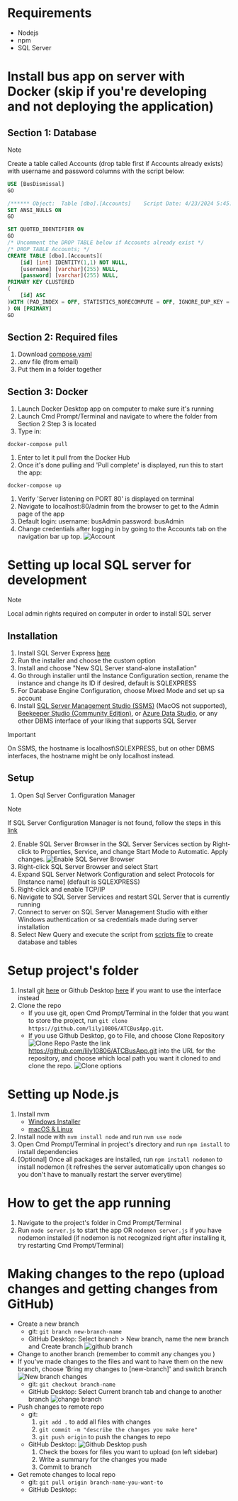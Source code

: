 # Requirements
- Nodejs
- npm
- SQL Server
# Install bus app on server with Docker (skip if you're developing and not deploying the application)
## Section 1: Database
>[!NOTE]
>Create a table called Accounts (drop table first if Accounts already exists) with username and password columns with the script below:
```sql
USE [BusDismissal]
GO

/****** Object:  Table [dbo].[Accounts]    Script Date: 4/23/2024 5:45:35 PM ******/
SET ANSI_NULLS ON
GO

SET QUOTED_IDENTIFIER ON
GO
/* Uncomment the DROP TABLE below if Accounts already exist */
/* DROP TABLE Accounts; */
CREATE TABLE [dbo].[Accounts](
	[id] [int] IDENTITY(1,1) NOT NULL,
	[username] [varchar](255) NULL,
	[password] [varchar](255) NULL,
PRIMARY KEY CLUSTERED 
(
	[id] ASC
)WITH (PAD_INDEX = OFF, STATISTICS_NORECOMPUTE = OFF, IGNORE_DUP_KEY = OFF, ALLOW_ROW_LOCKS = ON, ALLOW_PAGE_LOCKS = ON) ON [PRIMARY]
) ON [PRIMARY]
GO
```
## Section 2: Required files
1. Download [compose.yaml](compose.yaml)
2. .env file (from email)
3. Put them in a folder together
## Section 3: Docker
1. Launch Docker Desktop app on computer to make sure it's running
2. Launch Cmd Prompt/Terminal and navigate to where the folder from Section 2 Step 3 is located
3. Type in:
```batch
docker-compose pull
```
1. Enter to let it pull from the Docker Hub
2. Once it's done pulling and 'Pull complete' is displayed, run this to start the app:
```batch
docker-compose up
```
1. Verify 'Server listening on PORT 80' is displayed on terminal
2. Navigate to localhost:80/admin from the browser to get to the Admin page of the app
3. Default login:
        username: busAdmin
        password: busAdmin
4. Change credentials after logging in by going to the Accounts tab on the navigation bar up top.
![Account](Documentation/account.png)
# Setting up local SQL server for development
>[!NOTE]
> Local admin rights required on computer in order to install SQL server
## Installation
1. Install SQL Server Express [here](https://www.microsoft.com/en-us/download/details.aspx?id=55994)
2. Run the installer and choose the custom option
3. Install and choose "New SQL Server stand-alone installation"
4. Go through installer until the Instance Configuration section, rename the instance and change its ID if desired, default is SQLEXPRESS
5. For Database Engine Configuration, choose Mixed Mode and set up sa account
6. Install [SQL Server Management Studio (SSMS)](https://learn.microsoft.com/en-us/sql/ssms/download-sql-server-management-studio-ssms?view=sql-server-ver16) (MacOS not supported), [Beekeeper Studio (Community Edition)](https://www.beekeeperstudio.io/get-community), or [Azure Data Studio](https://learn.microsoft.com/en-us/azure-data-studio/download-azure-data-studio?tabs=win-install%2Cwin-user-install%2Credhat-install%2Cwindows-uninstall%2Credhat-uninstall), or any other DBMS interface of your liking that supports SQL Server
>[!IMPORTANT]
>On SSMS, the hostname is localhost\SQLEXPRESS, but on other DBMS interfaces, the hostname might be only localhost instead.
## Setup
1. Open Sql Server Configuration Manager
>[!NOTE]
>If SQL Server Configuration Manager is not found, follow the steps in this [link](https://learn.microsoft.com/en-us/answers/questions/166724/sql-server-configuration-manager-not-showing-in-wi)
2. Enable SQL Server Browser in the SQL Server Services section by Right-click to Properties, Service, and change Start Mode to Automatic. Apply changes.
![Enable SQL Server Browser](Documentation/enable-sql-browser.png)
1. Right-click SQL Server Browser and select Start
2. Expand SQL Server Network Configuration and select Protocols for [Instance name] (default is SQLEXPRESS)
3. Right-click and enable TCP/IP
4. Navigate to SQL Server Services and restart SQL Server that is currently running
5. Connect to server on SQL Server Management Studio with either Windows authentication or sa credentials made during server installation
6. Select New Query and execute the script from [scripts file](scripts.txt) to create database and tables
# Setup project's folder
1. Install git [here](https://git-scm.com/downloads) or Github Desktop [here](https://docs.github.com/en/desktop/installing-and-authenticating-to-github-desktop/installing-github-desktop) if you want to use the interface instead
2. Clone the repo
    - If you use git, open Cmd Prompt/Terminal in the folder that you want to store the project, run `git clone https://github.com/lily10806/ATCBusApp.git`.
    - If you use Github Desktop, go to File, and choose Clone Repository
    ![Clone Repo](Documentation/Github-clone.png)
    Paste the link https://github.com/lily10806/ATCBusApp.git into the URL for the repository, and choose which local path you want it cloned to and clone the repo.
    ![Clone options](Documentation/clone-options.png)
# Setting up Node.js
1. Install nvm
    - [Windows Installer](https://github.com/coreybutler/nvm-windows/releases)
    - [macOS & Linux](https://github.com/nvm-sh/nvm?tab=readme-ov-file#installing-and-updating)
2. Install node with `nvm install node` and run `nvm use node`
3. Open Cmd Prompt/Terminal in project's directory and run `npm install` to install dependencies
4. [Optional] Once all packages are installed, run `npm install nodemon` to install nodemon (it refreshes the server automatically upon changes so you don't have to manually restart the server everytime)
# How to get the app running
1. Navigate to the project's folder in Cmd Prompt/Terminal
2. Run `node server.js` to start the app OR `nodemon server.js` if you have nodemon installed (if nodemon is not recognized right after installing it, try restarting Cmd Prompt/Terminal)
# Making changes to the repo (upload changes and getting changes from GitHub)
- Create a new branch
  - git: `git branch new-branch-name`
  - GitHub Desktop: Select branch > New branch, name the new branch and Create branch
  ![github branch](Documentation/branch.png)
- Change to another branch (remember to commit any changes you )
- If you've made changes to the files and want to have them on the new branch, choose 'Bring my changes to [new-branch]' and switch branch
  ![New branch changes](Documentation/new-branch.png)
  - git: `git checkout branch-name`
  - GitHub Desktop: Select Current branch tab and change to another branch
  ![change branch](Documentation/change-branch.png)
- Push changes to remote repo
  - git:
    1. `git add .` to add all files with changes
    2. `git commit -m "describe the changes you make here"`
    3. `git push origin` to push the changes to repo
  - GitHub Desktop:
    ![Github Desktop push](Documentation/github-push.png)
    1. Check the boxes for files you want to upload (on left sidebar)
    2. Write a summary for the changes you made
    3. Commit to branch
- Get remote changes to local repo
  - git: `git pull origin branch-name-you-want-to`
  - GitHub Desktop: 